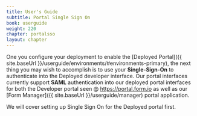 ```yaml
---
title: User's Guide
subtitle: Portal Single Sign On
book: userguide
weight: 220
chapter: portalsso
layout: chapter
---
```

One you configure your deployment to enable the [Deployed Portal]({{ site.baseUrl }}/userguide/environments/#environments-primary), the next thing you may wish to accomplish is to use your **Single-Sign-On** to authenticate into the Deployed developer interface. Our portal interfaces currently support **SAML** authentication into our deployed portal interfaces for both the Developer portal seen @ https://portal.form.io as well as our [Form Manager]({{ site.baseUrl }}/userguide/manager) portal application.

We will cover setting up Single Sign On for the Deployed portal first.
